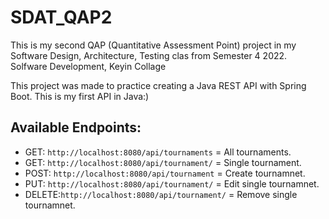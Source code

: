 # SDAT_QAP2
This is my second QAP (Quantitative Assessment Point) project in my Software Design, Architecture, Testing clas from Semester 4 2022. 
Solfware Development, Keyin Collage

This project was made to practice creating a Java REST API with Spring Boot. This is my first API in Java:)

## Available Endpoints:
- GET: `http://localhost:8080/api/tournaments` = All tournaments.
- GET: `http://localhost:8080/api/tournament/`<Id> = Single tournament.
- POST: `http://localhost:8080/api/tournament` = Create tournamnet.
- PUT: `http://localhost:8080/api/tournament/`<Id> = Edit single tournamnet.
- DELETE:`http://localhost:8080/api/tournament/`<Id> = Remove single tournamnet.
